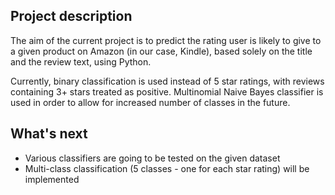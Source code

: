 ## Project description
The aim of the current project is to predict the rating user is likely to give to a given product on Amazon (in our case, Kindle), based solely on the title and the review text, using Python.

Currently, binary classification is used instead of 5 star ratings, with reviews containing 3+ stars treated as positive. Multinomial Naive Bayes classifier is used in order to allow for increased number of classes in the future.

## What's next
* Various classifiers are going to be tested on the given dataset
* Multi-class classification (5 classes - one for each star rating) will be implemented


